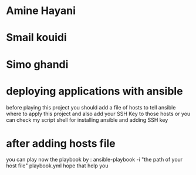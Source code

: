 # Amine Hayani 
# Smail kouidi 
# Simo ghandi 

# deploying applications with ansible 
before playing this project you should add a file of hosts to tell ansible where to apply this project 
and also add your SSH Key to those hosts
or you can check my script shell for installing ansible and adding SSH key 

# after adding hosts file
you can play now the playbook by :
ansible-playbook -i "the path of your host file" playbook.yml 
hope that help you 
